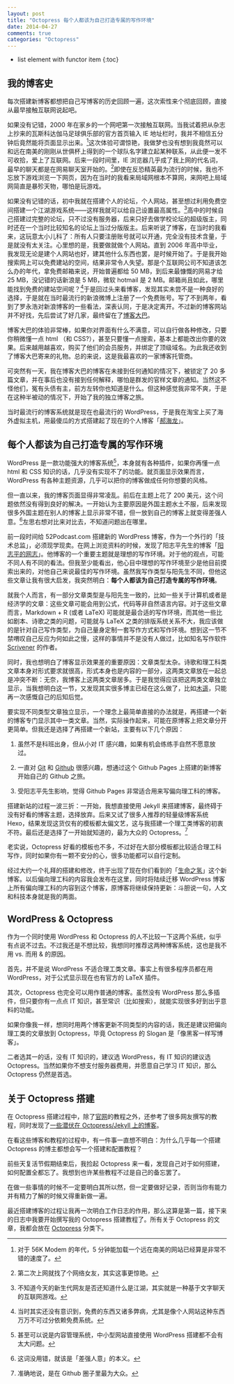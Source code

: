 ```yaml
---
layout: post
title: "Octopress 每个人都该为自己打造专属的写作环境"
date: 2014-04-27
comments: true
categories: "Octopress"
---
```


- list element with functor item
{:toc}

## 我的博客史

每次搭建新博客都想把自己写博客的历史回顾一遍，这次索性来个彻底回顾，直接从最早接触互联网说起吧。

如果没有记错，2000 年在家乡的一个网吧第一次接触互联网。当我试着把从杂志上抄来的瓦斯科达伽马足球俱乐部的官方首页输入 IE 地址栏时，我并不相信五分钟后竟然能将页面显示出来。<!--more-->[^1]这次体验可谓惊艳，我做梦也没有想到我竟然可以和远在南美的刚刚从世俱杯上得到的一个球队名字建立起某种联系，从此便一发不可收拾，爱上了互联网。后来一段时间里，IE 浏览器几乎成了我上网的代名词，最早的聊天都是在网易聊天室开始的。[^2]即使在反恐精英最为流行的时候，我也不忘放下游戏浏览一下网页，因为在当时的我看来局域网根本不算网，来网吧上局域网简直是暴殄天物，哪怕是玩游戏。

如果没有记错的话，初中我就在搭建个人的论坛，个人网站，甚至想过利用免费空间搭建一个江湖游戏系统——这样我就可以给自己设置最高属性。[^3]高中的时候自己搭建过完整的论坛，只不过没有服务器，后来只好去做学校论坛的超级版主，同时还在一个当时比较知名的论坛上当过分版版主。后来听说了博客，在当时的我看来，这玩意太小儿科了：所有人只要注册账号就可以开通，完全没有技术含量，于是就没有太关注。心里想的是，我要做就做个人网站。直到 2006 年高中毕业，我发现无论是建个人网站也好，建其他什么东西也罢，是时候开始了。于是我开始搜索网上可以免费建站的空间，结果非常令人失望。那是个互联网公司不知道该怎么办的年代，拿免费邮箱来说，开始普遍都给 50 MB，到后来最慷慨的网易才给 25 MB，没记错的话新浪是 5 MB，微软 hotmail 是 2 MB。邮箱尚且如此，哪里能找到免费的建站空间呢？[^4]于是回过头来看博客，发现其实未尝不是一种良好的选择，于是就在当时最流行的新浪微博上注册了一个免费账号。写了不到两年，看到了罗永浩对新浪博客的一些看法，深表认同，于是决定离开。不过新的博客网站并不好找，先后尝试了好几家，最终留在了[博客大巴](http://www.blogbus.com/)。

博客大巴的体验非常棒，如果你对界面有什么不满意，可以自行做各种修改，只要你稍微懂一点 html （和 CSS?），甚至只要懂一点搜索，基本上都能改出你要的效果。后来越用越喜欢，购买了他们的会员服务，并绑定了顶级域名。为此我还收到了博客大巴寄来的礼物。总的来说，这是我最喜欢的一家博客托管商。

可突然有一天，我在博客大巴的博客在未接到任何通知的情况下，被锁定了 20 多篇文章，并在事后也没有接到任何解释，哪怕是群发的官样文章的通知。当然这不怪他们，冤有头债有主，前方左转你也知道是什么。但这种感觉我非常不爽，于是在这种半被动的情况下，开始了我的独立博客之旅。

当时最流行的博客系统就是现在也最流行的 WordPress，于是我在淘宝上买了海外虚拟主机，用最傻瓜的方式搭建起了现在的个人博客「[郝海龙](http://haohailong.net/)」。

## 每个人都该为自己打造专属的写作环境

WordPress 是一款功能强大的博客系统[^5]，本身就有各种插件，如果你再懂一点 html 和 CSS 知识的话，几乎没有实现不了的功能。就页面显示效果而言，WordPress 有各种主题资源，几乎可以把你的博客做成任何你想要的风格。

但一直以来，我的博客页面显得非常凌乱。前后在主题上花了 200 美元，这个问题依然没有得到良好的解决。一开始认为主要原因是外国主题水土不服，后来发现很多外国主题在别人的博客上显示非常不错，但一放到自己的博客上就变得差强人意。[^6]左思右想对比来对比去，不知道问题出在哪里。

前一段时间给 52Podcast.com 搭建新的 WordPress 博客，作为一个外行的「技术总监」，必须现学现卖。在网上浏览资料的时候，发现了阳志平先生的博客「[阳志平的网志](http://www.yangzhiping.com)」。他博客的一个重要主题就是理想的写作环境。对于他的观点，可能不同人有不同的看法。但我至少能看出，他心目中理想的写作环境至少是他目前摸索出来的，对他自己来说最佳的写作环境。虽然我写作类型与阳先生不同，但他这些文章让我有很大启发，我突然明白：**每个人都该为自己打造专属的写作环境**。

就我个人而言，有一部分文章类型是与阳先生一致的，比如一些关于计算机或者是经济学的文章：这些文章可能会用到公式，代码等非自然语言内容。对于这些文章而言，Markdown + R (或者 LaTeX) 可能就是最合适的写作环境，而其他一些比如剧本、诗歌之类的问题，可能就与 LaTeX 之类的排版系统关系不大，我应该做的是针对自己写作类型，为自己量身定制一套写作方式和写作环境。想到这一节不禁喟叹自己反应为何如此之慢，这样的事情并不是没有人做过，比如知名写作软件 [Scrivener](http://www.literatureandlatte.com/scrivener.php) 的作者。

同时，我也想明白了博客显示效果差的重要原因：文章类型太杂。诗歌和理工科类文章本身对形式要求就很高，形式本身也是内容的一部分，这两类文章放在一起总是冲突不断：无奈，我博客上这两类文章居多。于是我觉得应该把这两类文章独立显示，当我想明白这一节，又发现其实很多博主已经在这么做了，比如[木遥](http://blog.farmostwood.net)，只能再一次感慨自己的后知后觉。

要实现不同类型文章独立显示，一个理念上最简单直接的办法就是，再搭建一个新的博客专门显示其中一类文章。当然，实际操作起来，可能在原博客上把文章分开更简单。但我还是选择了再搭建一个新站，主要有以下几个原因：

1. 虽然不是科班出身，但从小对 IT 感兴趣，如果有机会练练手自然不愿意放过。

2. 一直对 [Git](http://git-scm.com/) 和 [Github](https://github.com/) 很感兴趣，想通过这个 Github Pages 上搭建的新博客开始自己的 Github 之旅。

3. 受阳志平先生影响，觉得 Github Pages 非常适合用来写偏向理工科的博客。

搭建新站的过程一波三折：一开始，我想直接使用 Jekyll 来搭建博客，最终碍于没有好看的博客主题，选择放弃。后来又试了很多人推荐的轻量级博客系统 Hexo，结果发现这货仅有的模板都太偏文艺，这与我搭建一个理工类博客的初衷不符。最后还是选择了一开始就知道的，最为大众的 Octopress。[^7]

老实说，Octopress 好看的模板也不多，不过好在大部分模板都比较适合理工科写作，同时如果你有一颗不安分的心，很多功能都可以自行定制。

经过大约一个礼拜的搭建和修改，终于出现了现在你们看到的「[生命之氢](http://shengmingzhiqing.com/)」这个新博客。以后偏向理工科的内容我会发布在这里，同时将陆续迁移 WordPress 博客上所有偏向理工科的内容到这个博客，原博客将继续保持更新：斗胆说一句，人文和科技本身就是我的两面。

## WordPress & Octopress

作为一个同时使用 WordPress 和 Octopress 的人不比较一下这两个系统，似乎有点说不过去。不过我还是不想比较，我想同时推荐这两种博客系统，这也是我不用 vs. 而用 & 的原因。

首先，并不是说 WordPress 不适合理工类文章。事实上有很多程序员都在用 WordPress，对于公式显示现在也有官方的 LaTeX 插件。

其次，Octopress 也完全可以用作普通的博客。虽然没有 WordPress 那么多插件，但只要你有一点点 IT 知识，甚至常识（比如搜索），就能实现很多好到出乎意料的功能。

如果你像我一样，想同时用两个博客更新不同类型的内容的话，我还是建议把偏向理工类的文章放到 Octopress，毕竟 Octopress 的 Slogan 是「像黑客一样写博客」。

二者选其一的话，没有 IT 知识的，建议选 WordPress，有 IT 知识的建议选 Octopress。当然如果你不想支付服务器费用，并愿意自己学习 IT 知识，那么 Octopress 仍然是首选。

## 关于 Octopress 搭建

在 Octopress 搭建过程中，除了[官网](http://octopress.org/)的教程之外，还参考了很多网友撰写的教程，同时发现了[一些潜伏在 Octopress/Jekyll 上的博客](http://shengmingzhiqing.com/ebauche/jekyll-octopress-blogs.html)。

在看这些博客和教程的过程中，有一件事一直想不明白：为什么几乎每一个搭建Octopress 的博主都想会写一个搭建和配置教程？

前些天复活节假期结束后，我捡起 Octopress 来一看，发现自己对于如何搭建，如何配置全都忘了。我想到也许某些教程不过是自己的备忘罢了。

在做一些事情的时候不一定要明白其所以然，但一定要做好记录，否则当你有能力并有精力了解的时候又得重新做一遍。

最近搭建博客的过程让我再一次明白工作日志的作用，那么这算是第一篇，接下来的日志中我要开始撰写我的 Octopress 搭建教程了。所有关于 Octopress 的文章，我都会放在 [Octopress](http://shengmingzhiqing.com/blog/categories/octopress/) 分类下。

[^1]: 对于 56K Modem 的年代，5 分钟能加载一个远在南美的网站已经算是非常不错的速度了。
[^2]: 第二次上网就找了个网络女友，其实这事更惊艳。
[^3]: 不知道今天的新生代网友是否还知道什么是江湖，其实就是一种基于文字聊天的互联网游戏。
[^4]: 当时其实还没有意识到，免费的东西又诸多弊病，尤其是像个人网站这种东西万万不可过分依赖免费系统。
[^5]: 甚至可以说是内容管理系统，中小型网站直接使用 WordPress 搭建都不会有太大问题。
[^6]: 这词没用错，就该是「差强人意」的本义。
[^7]: 准确地说，是在 Github 圈子里最为大众。
